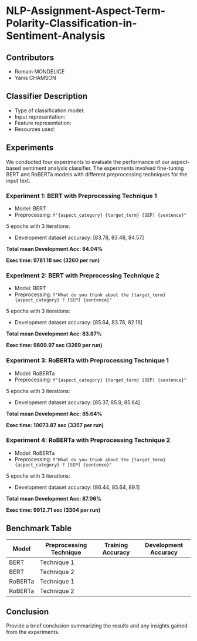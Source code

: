 # NLP-Assignment-Aspect-Term-Polarity-Classification-in-Sentiment-Analysis

## Contributors
- Romain MONDELICE
- Yanis CHAMSON

## Classifier Description
- Type of classification model:
- Input representation:
- Feature representation:
- Resources used:

## Experiments
We conducted four experiments to evaluate the performance of our aspect-based sentiment analysis classifier. The experiments involved fine-tuning BERT and RoBERTa models with different preprocessing techniques for the input text.

### Experiment 1: BERT with Preprocessing Technique 1
- Model: BERT
- Preprocessing: `f"{aspect_category} {target_term} [SEP] {sentence}"`

5 epochs with 3 iterations:
- Development dataset accuracy: [83.78, 83.48, 84.57]

**Total mean Development Acc: 84.04%**

**Exec time: 9781.18 sec (3260 per run)**

### Experiment 2: BERT with Preprocessing Technique 2
- Model: BERT
- Preprocessing: `f"What do you think about the {target_term} {aspect_category} ? [SEP] {sentence}"`

5 epochs with 3 iterations:
- Development dataset accuracy: [85.64, 83.78, 82.18]

**Total mean Development Acc: 83.87%**

**Exec time: 9809.97 sec (3269 per run)**

### Experiment 3: RoBERTa with Preprocessing Technique 1
- Model: RoBERTa
- Preprocessing: `f"{aspect_category} {target_term} [SEP] {sentence}"`

5 epochs with 3 iterations:
- Development dataset accuracy: [85.37, 85.9, 85.64]

**Total mean Development Acc: 85.64%**

**Exec time: 10073.87 sec (3357 per run)**


### Experiment 4: RoBERTa with Preprocessing Technique 2
- Model: RoBERTa
- Preprocessing: `f"What do you think about the {target_term}{aspect_category} ? [SEP] {sentence}"`

5 epochs with 3 iterations:
- Development dataset accuracy: [86.44, 85.64, 89.1]

**Total mean Development Acc: 87.06%**

**Exec time: 9912.71 sec (3304 per run)**


## Benchmark Table
| Model    | Preprocessing Technique | Training Accuracy | Development Accuracy |
|----------|-------------------------|-------------------|----------------------|
| BERT     | Technique 1             |                   |                      |
| BERT     | Technique 2             |                   |                      |
| RoBERTa  | Technique 1             |                   |                      |
| RoBERTa  | Technique 2             |                   |                      |

## Conclusion
Provide a brief conclusion summarizing the results and any insights gained from the experiments.